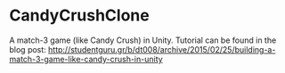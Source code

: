 # CandyCrushClone
A match-3 game (like Candy Crush) in Unity. Tutorial can be found in the blog post: http://studentguru.gr/b/dt008/archive/2015/02/25/building-a-match-3-game-like-candy-crush-in-unity
